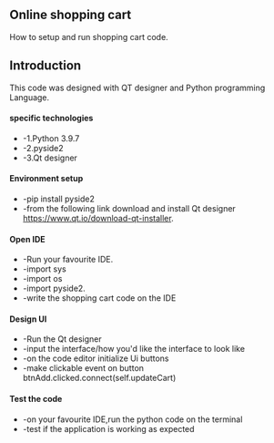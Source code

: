 ## Online shopping cart
How to setup and run shopping cart code.

## Introduction
This code was designed with QT designer and Python programming Language.

#### specific technologies
+ -1.Python 3.9.7
+ -2.pyside2
+ -3.Qt designer

#### Environment setup
+ -pip install pyside2
+ -from the following link download and install Qt designer https://www.qt.io/download-qt-installer.

#### Open IDE
+ -Run your favourite IDE.
+ -import sys
+ -import os
+ -import pyside2.
+ -write the shopping cart code on the IDE

#### Design UI
+ -Run the Qt designer
+ -input the interface/how you'd like the interface to look like
+ -on the code editor initialize Ui buttons
+ -make clickable event on button
        btnAdd.clicked.connect(self.updateCart)

#### Test the code
+ -on your favourite IDE,run the python code on the terminal
+ -test if the application is working as expected







